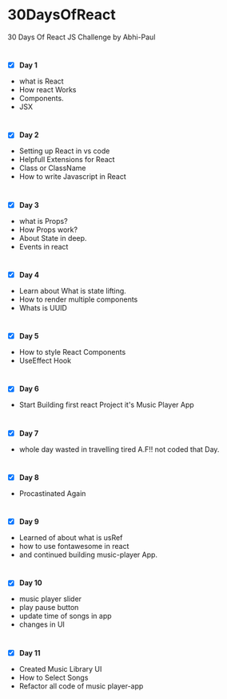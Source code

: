 # 30DaysOfReact
30 Days Of React JS Challenge by Abhi-Paul 

#
 - [x] <b>Day 1</b>
* what is React
* How react Works
* Components.
* JSX


#
 - [x] <b>Day 2</b>
* Setting up React in vs code
* Helpfull Extensions for React
* Class or ClassName
* How to write Javascript in React


#
 - [x] <b>Day 3</b>
 * what is Props?
 * How Props work?
 * About State in deep.
 * Events in react


#
 - [x] <b>Day 4</b>

* Learn about What is state lifting.
* How to render multiple components
* Whats is UUID

#
 - [x] <b>Day 5</b>

* How to style React Components
* UseEffect Hook

#
 - [x] <b>Day 6</b>

* Start Building first react Project it's Music Player App 


#
 - [x] <b>Day 7</b>

* whole day wasted in travelling tired A.F!! not coded that Day.

#
 - [x] <b>Day 8</b>
* Procastinated Again

#
 - [x] <b>Day 9</b>

*  Learned of about what is usRef 
*  how to use fontawesome in react 
*  and continued building music-player App.

#
 - [x] <b>Day 10</b>

* music player slider
* play pause button 
* update time of songs in app 
* changes in UI 

#
 - [x] <b>Day 11</b>

* Created Music Library UI
* How to Select Songs
* Refactor all code of music player-app 
